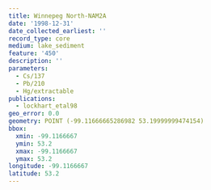 ```yaml
---
title: Winnepeg North-NAM2A
date: '1998-12-31'
date_collected_earliest: ''
record_type: core
medium: lake_sediment
feature: '450'
description: ''
parameters:
  - Cs/137
  - Pb/210
  - Hg/extractable
publications:
  - lockhart_etal98
geo_error: 0.0
geometry: POINT (-99.11666665286982 53.19999999474154)
bbox:
  xmin: -99.1166667
  ymin: 53.2
  xmax: -99.1166667
  ymax: 53.2
longitude: -99.1166667
latitude: 53.2
---
```


